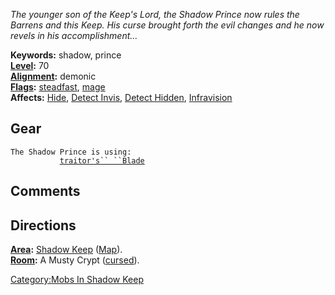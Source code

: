 *The younger son of the Keep's Lord, the Shadow Prince now rules the
Barrens and this Keep. His curse brought forth the evil changes and he
now revels in his accomplishment...*

**Keywords:** shadow, prince  
**[Level](Level "wikilink"):** 70  
**[Alignment](Alignment "wikilink"):** demonic  
**[Flags](:Category:Mob_Types "wikilink"):**
[steadfast](Sentinel_Mobs "wikilink"),
[mage](Spellcasting_Mobs "wikilink")  
**Affects:** [Hide](Hide "wikilink"), [Detect
Invis](Detect_Invis "wikilink"), [Detect
Hidden](Detect_Hidden "wikilink"), [Infravision](Infravision "wikilink")

## Gear

`The Shadow Prince is using:`  
<wielded>`           `[`traitor's`` ``Blade`](Traitor's_Blade "wikilink")

## Comments

## Directions

**[Area](:Category:_Areas "wikilink"):** [Shadow
Keep](:Category:_Shadow_Keep "wikilink")
([Map](Shadow_Keep_Map "wikilink")).  
**[Room](:Category:_Rooms "wikilink"):** A Musty Crypt
([cursed](Cursed_Rooms "wikilink")).

[Category:Mobs In Shadow Keep](Category:Mobs_In_Shadow_Keep "wikilink")
